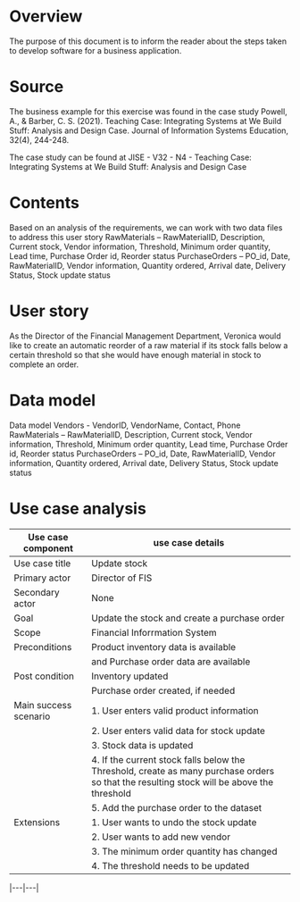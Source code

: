# Overview
The purpose of this document is to inform the reader about the steps taken to develop software for a business application.  
# Source
The business example for this exercise was found in the case study 
Powell, A., & Barber, C. S. (2021). Teaching Case: Integrating Systems at We Build Stuff: Analysis and Design Case. Journal of Information Systems Education, 32(4), 244-248. 

The case study can be found at JISE - V32 - N4 - Teaching Case: Integrating Systems at We Build Stuff: Analysis and Design Case

# Contents
Based on an analysis of the requirements, we can work with two data files to address this user story
RawMaterials – RawMaterialID, Description, Current stock, Vendor information, Threshold, Minimum order quantity, Lead time, Purchase Order id, Reorder status
PurchaseOrders – PO_id, Date, RawMaterialID, Vendor information, Quantity ordered, Arrival date, Delivery Status, Stock update status
# User story
As the Director of the Financial Management Department, Veronica would like to create an automatic reorder of a raw material if its stock falls below a certain threshold so that she would have enough material in stock to complete an order. 

# Data model
Data model
Vendors - VendorID,  VendorName, Contact, Phone
RawMaterials – RawMaterialID, Description, Current stock, Vendor information, Threshold, Minimum order quantity, Lead time, Purchase Order id, Reorder status
PurchaseOrders – PO_id, Date, RawMaterialID, Vendor information, Quantity ordered, Arrival date, Delivery Status, Stock update status


# Use case analysis

| Use case component| use case details|
|-------------|-----------------|
|Use case title| Update stock|
|Primary actor| Director of FIS|
|Secondary actor | None|
|Goal|Update the stock and create a purchase order|
|Scope|Financial Inforrmation System|
|Preconditions|Product inventory data is available|
||and Purchase order data are available|
|Post condition|Inventory updated|
||Purchase order created, if needed|
|Main success scenario|1. User enters valid product information|
||2. User enters valid data for stock update|
||3. Stock data is updated|
||4. If the current stock falls below the Threshold, create as many purchase orders so that the resulting stock will be above the threshold|
||5. Add the purchase order to the dataset|
|Extensions|1. User wants to undo the stock update|
||2. User wants to add new vendor|
||3. The minimum order quantity has changed|
||4. The threshold needs to be updated|




|---|---|

